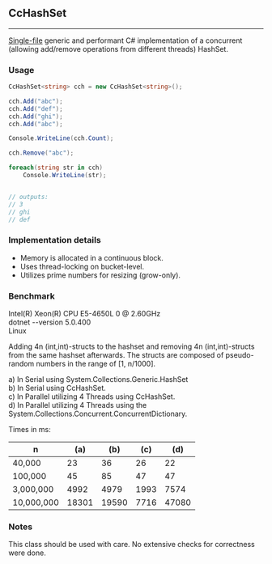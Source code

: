 ## CcHashSet
---

[Single-file](src/CcHashSet.cs) generic and performant C# implementation of a concurrent (allowing add/remove operations from different threads) HashSet.

### Usage

```csharp
CcHashSet<string> cch = new CcHashSet<string>();

cch.Add("abc");
cch.Add("def");
cch.Add("ghi");
cch.Add("abc");

Console.WriteLine(cch.Count);

cch.Remove("abc");

foreach(string str in cch)
    Console.WriteLine(str);


// outputs:
// 3
// ghi
// def
```

### Implementation details

 - Memory is allocated in a continuous block.
 - Uses thread-locking on bucket-level.
 - Utilizes prime numbers for resizing (grow-only).

### Benchmark

Intel(R) Xeon(R) CPU E5-4650L 0 @ 2.60GHz\
dotnet --version 5.0.400\
Linux

Adding 4n (int,int)-structs to the hashset and removing 4n (int,int)-structs from the same hashset afterwards.
The structs are composed of pseudo-random numbers in the range of [1, n/1000].

a) In Serial using System.Collections.Generic.HashSet\
b) In Serial using CcHashSet.\
c) In Parallel utilizing 4 Threads using CcHashSet.\
d) In Parallel utilizing 4 Threads using the System.Collections.Concurrent.ConcurrentDictionary.

Times in ms:

<table>
  <thead>
    <tr>
      <th>n</th>
      <th>(a)</th>
      <th>(b)</th>
      <th>(c)</th>
      <th>(d)</th>
    </tr>
  </thead>
  <tbody>
    <tr>
      <td>40,000</td>
      <td>23</td>
      <td>36</td>
      <td>26</td>
      <td>22</td>
    </tr>
    <tr>
      <td>100,000</td>
      <td>45</td>
      <td>85</td>
      <td>47</td>
      <td>47</td>
    </tr>
    <tr>
      <td>3,000,000</td>
      <td>4992</td>
      <td>4979</td>
      <td>1993</td>
      <td>7574</td>
    </tr>
    <tr>
      <td>10,000,000</td>
      <td>18301</td>
      <td>19590</td>
      <td>7716</td>
      <td>47080</td>
    </tr>
  </tbody>
</table>

### Notes

This class should be used with care. No extensive checks for correctness were done.